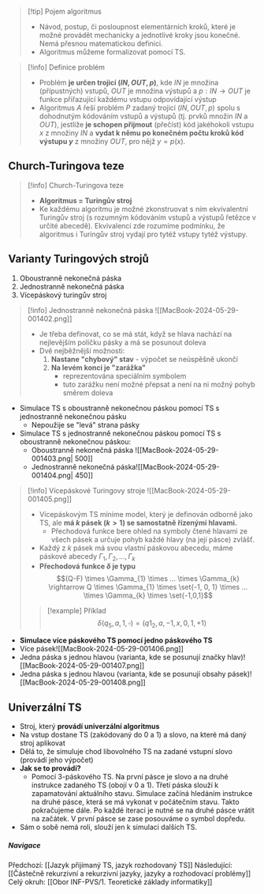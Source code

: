 >[!tip] Pojem algoritmus
>- Návod, postup, či posloupnost elementárních kroků, které je možné provádět mechanicky a jednotlivé kroky jsou konečné. Nemá přesnou matematickou definici.
>- Algoritmus můžeme formalizovat pomocí TS.

>[!info] Definice problém
>- Problém **je určen trojicí $(IN, OUT, p)$**, kde $IN$ je množina (přípustných) vstupů, $OUT$ je množina výstupů a $p : IN \rightarrow OUT$ je funkce přiřazující každému vstupu odpovídající výstup
>- Algoritmus $A$ řeší problém $P$ zadaný trojicí $(IN, OUT, p)$ spolu s dohodnutým kódováním vstupů a výstupů (tj. prvků množin $IN$ a $OUT$), jestliže **je schopen přijmout** (přečíst) kód jakéhokoli vstupu $x$ z množiny $IN$ a **vydat k němu po konečném počtu kroků kód výstupu $y$** z množiny $OUT$, pro nějž $y = p(x)$.

## Church-Turingova teze
>[!info] Church-Turingova teze
>- **Algoritmus = Turingův stroj**
>- Ke každému algoritmu je možné zkonstruovat s ním ekvivalentní Turingův stroj (s rozumným kódováním vstupů a výstupů řetězce v určité abecedě). Ekvivalencí zde rozumíme podmínku, že algoritmus i Turingův stroj vydají pro tytéž vstupy tytéž výstupy.

## Varianty Turingových strojů
1) Oboustranně nekonečná páska
2) Jednostranně nekonečná páska
3) Vícepáskový turingův stroj

>[!info] Jednostranně nekonečná páska
>![[MacBook-2024-05-29-001402.png]]
>- Je třeba definovat, co se má stát, když se hlava nachází na nejlevějším políčku pásky a má se posunout doleva
>- Dvě nejběžnější možnosti:
>	1) **Nastane "chybový" stav** - výpočet se neúspěšně ukončí
>	2) **Na levém konci je "zarážka"**
>		- reprezentována speciálním symbolem
>		- tuto zarážku není možné přepsat a není na ni možný pohyb směrem doleva

- Simulace TS s oboustranně nekonečnou páskou pomocí TS s jednostranně nekonečnou pásku
	- Nepoužije se "levá" strana pásky
- Simulace TS s jednostranně nekonečnou páskou pomocí TS s oboustranně nekonečnou páskou:
	- Oboustranně nekonečná páska ![[MacBook-2024-05-29-001403.png| 500]]
	- Jednostranně nekonečná páska![[MacBook-2024-05-29-001404.png| 450]]

>[!info] Vícepáskové Turingovy stroje
>![[MacBook-2024-05-29-001405.png]]
>- Vícepáskovým TS míníme model, který je definován odborně jako TS, ale **má $k$ pásek $(k>1)$ se samostatně řízenými hlavami.**
>	- Přechodová funkce bere ohled na symboly čtené hlavami ze všech pásek a určuje pohyb každé hlavy (na její pásce) zvlášť.
>- Každý z $k$ pásek má svou vlastní páskovou abecedu, máme páskové abecedy $\Gamma_{1}, \Gamma_{2}, ..., \Gamma_{k}$
>- **Přechodová funkce $\delta$ je typu** $$(Q-F) \times \Gamma_{1} \times ... \times \Gamma_{k} \rightarrow Q \times \Gamma_{1} \times \set{-1, 0, 1} \times ... \times \Gamma_{k} \times \set{-1,0,1}$$
>
>>[!example] Příklad
>>$$\delta (q_{5}, a, 1, \square)=(q1_{2}, a, -1, x, 0, 1, +1)$$

- **Simulace více páskového TS pomocí jedno páskového TS**
- Více pásek![[MacBook-2024-05-29-001406.png]]
- Jedna páska s jednou hlavou (varianta, kde se posunují značky hlav)![[MacBook-2024-05-29-001407.png]]
- Jedna páska s jednou hlavou (varianta, kde se posunují obsahy pásek)![[MacBook-2024-05-29-001408.png]]
## Univerzální TS
- Stroj, který **provádí univerzální algoritmus**
- Na vstup dostane TS (zakódovaný do $0$ a $1$) a slovo, na které má daný stroj aplikovat
- Dělá to, že simuluje chod libovolného TS na zadané vstupní slovo (provádí jeho výpočet)
- **Jak se to provádí?**
	- Pomocí 3-páskového TS. Na první pásce je slovo a na druhé instrukce zadaného TS (obojí v 0 a 1). Třetí páska slouží k zapamatování aktuálního stavu. Simulace začíná hledáním instrukce na druhé pásce, která se má vykonat v počátečním stavu. Takto pokračujeme dále. Po každé iteraci je nutné se na druhé pásce vrátit na začátek. V první pásce se zase posouváme o symbol dopředu.
- Sám o sobě nemá roli, slouží jen k simulaci dalších TS.

##### Navigace
Předchozí:  [[Jazyk přijímaný TS, jazyk rozhodovaný TS]]
Následující: [[Částečně rekurzivní a rekurzivní jazyky, jazyky a rozhodovací problémy]]
Celý okruh: [[Obor INF-PVS/1. Teoretické základy informatiky]]